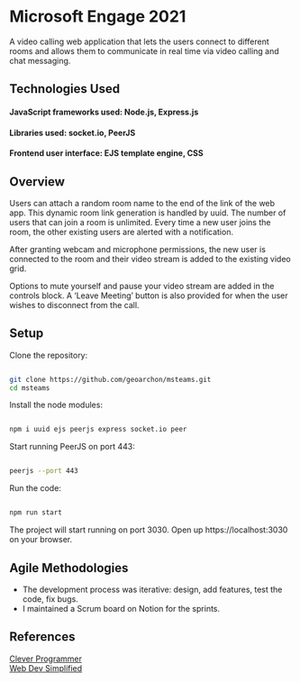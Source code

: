 
#  Microsoft Engage 2021


A video calling web application that lets the users connect to different rooms and allows them to communicate in real time via video calling and chat messaging.

## Technologies Used
#### **JavaScript frameworks used:** Node.js, Express.js
#### **Libraries used:** socket.io, PeerJS
#### **Frontend user interface:** EJS template engine, CSS


## Overview

Users can attach a random room name to the end of the link of the web app. This dynamic room link generation is handled by uuid. The number of users that can join a room is unlimited. Every time a new user joins the room, the other existing users are alerted with a notification.

After granting webcam and microphone permissions, the new user is connected to the room and their video stream is added to the existing video grid.

Options to mute yourself and pause your video stream are added in the controls block. A ‘Leave Meeting’ button is also provided for when the user wishes to disconnect from the call. 

## Setup

Clone the repository:
```bash

git clone https://github.com/geoarchon/msteams.git
cd msteams
```

Install the node modules:

```bash

npm i uuid ejs peerjs express socket.io peer

```
Start running PeerJS on port 443:

```bash

peerjs --port 443

```
Run the code: 
```bash

npm run start

```

The project will start running on port 3030. Open up https://localhost:3030 on your browser.
<br/>


## Agile Methodologies

* The development process was iterative: design, add features, test the code, fix bugs.
* I maintained a Scrum board on Notion for the sprints.


## References

[Clever Programmer](https://www.youtube.com/watch?v=ZVznzY7EjuY&t=5718s)\
[Web Dev Simplified](https://www.youtube.com/watch?v=DvlyzDZDEq4)

